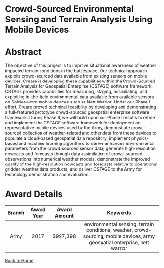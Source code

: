 
Crowd-Sourced Environmental Sensing and Terrain Analysis Using Mobile Devices
=============================================================================

# Abstract


The objective of this project is to improve situational awareness of weather impacted terrain conditions in the battlespace. Our technical approach exploits crowd-sourced data available from existing sensors on mobile devices. Creare is developing these capabilities within the Crowd-Sourced Terrain Analysis for Geospatial Enterprise (CSTAGE) software framework. CSTAGE provides capabilities for measuring, staging, assimilating, and exploiting in-the-field environmental data available from available sensors on Soldier-worn mobile devices such as Nett Warrior. Under our Phase I effort, Creare proved technical feasibility by developing and demonstrating a full-featured prototype crowd-sourced geospatial enterprise software framework. During Phase II, we will build upon our Phase I results to refine and implement the CSTAGE software framework for deployment on representative mobile devices used by the Army, demonstrate crowd-sourced collection of weather-related and other data from these devices to populate a cloud-based geospatial data repository, implement physics-based and machine learning algorithms to derive enhanced environmental parameters from the crowd-sourced sensor data; generate high-resolution nowcasts and forecasts through data assimilation of crowd-sourced observations into numerical weather models, demonstrate the improved quality of the high-resolution nowcasts and forecasts relative to operational gridded weather data products, and deliver CSTAGE to the Army for technology demonstration and evaluation.  

# Award Details

|Branch|Award Year|Award Amount|Keywords|
| :---: | :---: | :---: | :---: |
|Army|2017|$997,398|environmental sensing, terrain conditions, weather, crowd-sourcing, mobile devices, army geospatial enterprise, nett warrior|
  
  


[Back to Home](https://github.com/chrischow/dod_sbir_awards/CC/#1086)